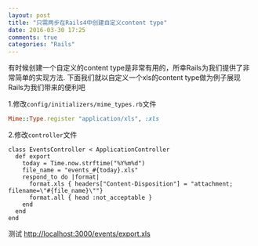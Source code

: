 ```yaml
---
layout: post
title: "只需两步在Rails4中创建自定义content type"
date: 2016-03-30 17:25
comments: true
categories: "Rails"
---
```

有时候创建一个自定义的content type是非常有用的，所幸Rails为我们提供了非常简单的实现方法.
下面我们就以自定义一个xls的content type做为例子展现Rails为我们带来的便利吧

1.修改`config/initializers/mime_types.rb`文件
```ruby
Mime::Type.register "application/xls", :xls
```
2.修改`controller`文件
```
class EventsController < ApplicationController
  def export
    today = Time.now.strftime("%Y%m%d")
    file_name = "events_#{today}.xls"
    respond_to do |format|
      format.xls { headers["Content-Disposition"] = "attachment; filename=\"#{file_name}\""}
      format.all { head :not_acceptable }
    end
  end
end
```
测试 [http://localhost:3000/events/export.xls](http://localhost:3000/events/export.xls)
